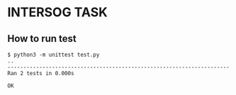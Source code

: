 INTERSOG TASK
=============

## How to run test

```
$ python3 -m unittest test.py
..
----------------------------------------------------------------------
Ran 2 tests in 0.000s

OK
```
